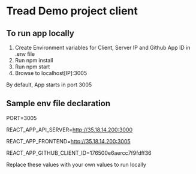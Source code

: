 # Tread Demo project client

## To run app locally
1. Create Environment variables for Client, Server IP and Github App ID in .env file
2. Run npm install
3. Run npm start
4. Browse to localhost[IP]:3005

By default, App starts in port 3005

## Sample env file declaration

PORT=3005

REACT_APP_API_SERVER=http://35.18.14.200:3000

REACT_APP_FRONTEND=http://35.18.14.200:3005

REACT_APP_GITHUB_CLIENT_ID=176500e6aercc7f9fdff36

Replace these values with your own values to run locally


